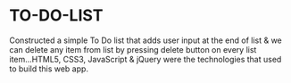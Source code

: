 # TO-DO-LIST
Constructed a simple To Do list that adds user input at the end of list &amp; we can delete any item from list by pressing delete button on every list item...HTML5, CSS3, JavaScript &amp; jQuery were the technologies that used to build this web app.
